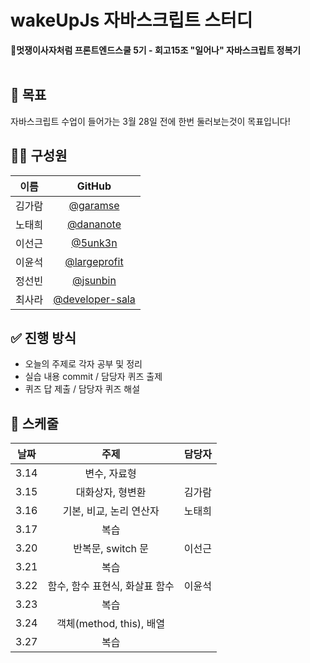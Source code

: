 # wakeUpJs 자바스크립트 스터디
__🦁멋쟁이사자처럼 프론트엔드스쿨 5기 - 회고15조 "일어나" 자바스크립트 정복기__
<br>
<br>

## 🎯 목표

자바스크립트 수업이 들어가는 3월 28일 전에 한번 둘러보는것이 목표입니다!

## 🧑‍💻 구성원

|  이름  |                        GitHub                        |
| :----: | :--------------------------------------------------: |
| 김가람 |        [@garamse](https://github.com/garamse)        |
| 노태희 |       [@dananote](https://github.com/dananote)       |
| 이선근 |         [@5unk3n](https://github.com/5unk3n)         |
| 이윤석 |    [@largeprofit](https://github.com/largeprofit)    |
| 정선빈 |        [@jsunbin](https://github.com/jsunbin)        |
| 최사라 | [@developer-sala](https://github.com/developer-sala) |

## ✅ 진행 방식

- 오늘의 주제로 각자 공부 및 정리<br>
- 실습 내용 commit / 담당자 퀴즈 출제<br>
- 퀴즈 답 제출 / 담당자 퀴즈 해설

## 📅 스케줄

| 날짜 |              주제              | 담당자 |
| :--: | :----------------------------: | :----: |
| 3.14 |          변수, 자료형          |        |
| 3.15 |        대화상자, 형변환        | 김가람 |
| 3.16 |    기본, 비교, 논리 연산자     | 노태희 |
| 3.17 |              복습              |        |
| 3.20 |       반복문, switch 문        | 이선근 |
| 3.21 |              복습              |        |
| 3.22 | 함수, 함수 표현식, 화살표 함수 | 이윤석 |
| 3.23 |              복습              |        |
| 3.24 |    객체(method, this), 배열    |        |
| 3.27 |              복습              |        |

